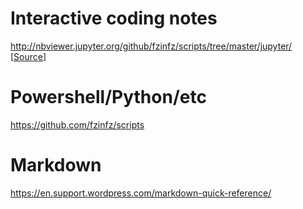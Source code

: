 # Interactive coding notes
http://nbviewer.jupyter.org/github/fzinfz/scripts/tree/master/jupyter/ 
[[Source](https://github.com/fzinfz/scripts/tree/master/jupyter)]

# Powershell/Python/etc
https://github.com/fzinfz/scripts

# Markdown
https://en.support.wordpress.com/markdown-quick-reference/